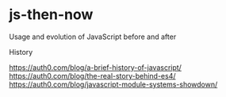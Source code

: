 # js-then-now
Usage and evolution of JavaScript before and after

History 

https://auth0.com/blog/a-brief-history-of-javascript/
https://auth0.com/blog/the-real-story-behind-es4/
https://auth0.com/blog/javascript-module-systems-showdown/
